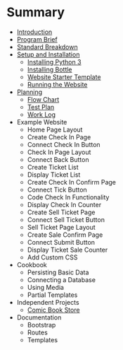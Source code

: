 # Summary

* [Introduction](README.md)
* [Program Brief](program_brief.md)
* [Standard Breakdown](standard_breakdown.md)
* [Setup and Installation](setup_and_installation.md)
    * [Installing Python 3](setup-and-installation/installing_python_3.md)
    * [Installing Bottle](setup-and-installation/installing_bottle.md)
    * [Website Starter Template](setup-and-installation/website_starter_template.md)
    * [Running the Website](setup-and-installation/running_the_website.md)
* [Planning](planning.md)
    * [Flow Chart](flow_chart.md)
    * [Test Plan](test_plan.md)
    * [Work Log](daily_log.md)
* Example Website
    * Home Page Layout
    * Create Check In Page
    * Connect Check In Button
    * Check In Page Layout
    * Connect Back Button
    * Create Ticket List
    * Display Ticket List
    * Create Check In Confirm Page
    * Connect Tick Button
    * Code Check In Functionality
    * Display Check In Counter
    * Create Sell Ticket Page
    * Connect Sell Ticket Button
    * Sell Ticket Page Layout
    * Create Sale Confirm Page
    * Connect Submit Button
    * Display Ticket Sale Counter
    * Add Custom CSS
* Cookbook
    * Persisting Basic Data
    * Connecting a Database
    * Using Media
    * Partial Templates
* Independent Projects
    * [Comic Book Store](comic_book_store.md)
* Documentation
    * Bootstrap
    * Routes
    * Templates

